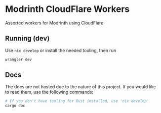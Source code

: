 # Modrinth CloudFlare Workers
Assorted workers for Modrinth using CloudFlare.

## Running (dev)
Use `nix develop` or install the needed tooling, then run
```sh
wrangler dev
```

## Docs
The docs are not hosted due to the nature of this project. If you would like to read them, use the following commands:
```sh
# If you don't have tooling for Rust installed, use 'nix develop'
cargo doc
````
